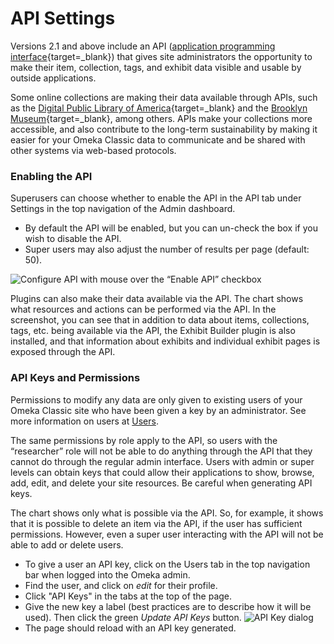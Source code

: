 # API Settings

Versions 2.1 and above include an API ([application programming interface](http://en.wikipedia.org/wiki/Application_programming_interface){target=_blank}) that gives site administrators the opportunity to make their item, collection, tags, and exhibit data visible and usable by outside applications.

Some online collections are making their data available through APIs, such as the [Digital Public Library of America](http://dp.la/info/developers/codex/){target=_blank} and the [Brooklyn Museum](http://www.brooklynmuseum.org/opencollection/api/){target=_blank}, among others. APIs make your collections more accessible, and also contribute to the long-term sustainability by making it easier for your Omeka Classic data to communicate and be shared with other systems via web-based protocols.

### Enabling the API 
Superusers can choose whether to enable the API in the API tab under Settings in the top navigation of the Admin dashboard.

-   By default the API will be enabled, but you can un-check the box if you wish to disable the API.
-   Super users may also adjust the number of results per page (default: 50).

![Configure API with mouse over the “Enable API” checkbox](../../doc_files/Api_settings.jpg)

Plugins can also make their data available via the API. The chart shows what resources and actions can be performed via the API. In the screenshot, you can see that in addition to data about items,
collections, tags, etc. being available via the API, the Exhibit Builder plugin is also installed, and that information about exhibits and individual exhibit pages is exposed through the API.

### API Keys and Permissions

Permissions to modify any data are only given to existing users of your Omeka Classic site who have been given a key by an administrator. See more information on users at [Users](../Users.md).

The same permissions by role apply to the API, so users with the “researcher” role will not be able to do anything through the API that they cannot do through the regular admin interface. Users with admin or super levels can obtain keys that could allow their applications to show, browse, add, edit, and delete your site resources. Be careful when generating API keys.

The chart shows only what is possible via the API. So, for example, it shows that it is possible to delete an item via the API, if the user has sufficient permissions. However, even a super user interacting with the API will not be able to add or delete users.

- To give a user an API key, click on the Users tab in the top navigation bar when logged into the Omeka admin.
- Find the user, and click on *edit* for their profile.
- Click "API Keys" in the tabs at the top of the page.
- Give the new key a label (best practices are to describe how it will be used). Then click the green *Update API Keys* button.
![API Key dialog](../../doc_files/Api_key_2.jpg)
- The page should reload with an API key generated.
